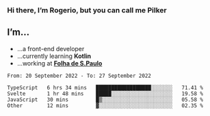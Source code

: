 ### Hi there, I’m Rogerio, but you can call me Pilker

## I’m…
- …a front-end developer
- …currently learning **Kotlin**
- …working at [**Folha de S.Paulo**](https://www.folha.com.br/)

<!--START_SECTION:waka-->

```text
From: 20 September 2022 - To: 27 September 2022

TypeScript   6 hrs 34 mins   ██████████████████░░░░░░░   71.41 %
Svelte       1 hr 48 mins    █████░░░░░░░░░░░░░░░░░░░░   19.58 %
JavaScript   30 mins         █▒░░░░░░░░░░░░░░░░░░░░░░░   05.58 %
Other        12 mins         ▓░░░░░░░░░░░░░░░░░░░░░░░░   02.35 %
```

<!--END_SECTION:waka-->
